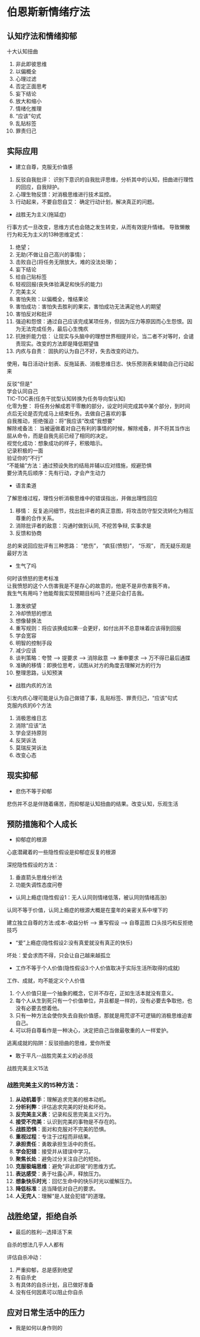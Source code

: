 # 伯恩斯新情绪疗法

## 认知疗法和情绪抑郁

十大认知扭曲
1. 非此即彼思维
2. 以偏概全
3. 心理过滤
4. 否定正面思考
5. 妄下结论
6. 放大和缩小
7. 情绪化推理
8. “应该”句式
9. 乱贴标签
10. 罪责归己

## 实际应用

- 建立自尊，克服无价值感

1. 反驳自我批评： 识别下意识的自我批评思维，分析其中的认知，扭曲进行理性的回应，自我辩护。
2. 心理生物反馈：对消极思维进行技术监控。
3. 行动起来，不要自怨自艾： 确定行动计划，解决真正的问题。

- 战胜无为主义(拖延症)

行事方式一旦改变，思维方式也会随之发生转变，从而有效提升情绪。
导致懒散行为和无为主义的13种思维定式：

1. 绝望；
2. 无助(不做让自己高兴的事情)；
3. 击败自己(将任务无限放大，难的没法处理)；
4. 妄下结论
5. 给自己贴标签
6. 轻视回报(丧失体验满足和快乐的能力)
7. 完美主义
8. 害怕失败：以偏概全，惟结果论
9. 害怕成功：害怕失去胜利的果实，害怕成功无法满足他人的期望
10. 害怕反对和批评
11. 强迫和怨恨：通过自己应该完成某项任务，但因为压力等原因而心生怨恨。因为无法完成任务，最后心生愧疚
12. 抗挫折能力低： 让现实与头脑中的理想世界相提并论，当二者不对等时，会谴责现实。改变的方法即是降低期望值
13. 内疚与自责： 固执的认为自己不好，失去改变的动力。

使用，每日活动计划表、反拖延表、消极思维日志、快乐预测表来辅助自己行动起来

反驳“但是”  
学会认同自己  
TIC-TOC表(任务干扰型认知转换为任务导向型认知)  
化零为整： 将任务分解成若干零散的部分，设定时间完成其中某个部分，到时间点后无论是否完成马上结束任务。去做自己喜欢的事  
自我推动，拒绝强迫：将“我应该”改成“我想要”  
解除戒备法： 当被逼做着对自己有利的事情的时候，解除戒备，并不将其当作出屈从命令，而是自我先前已经了相同的决定。  
视觉化成功：想象成功的样子，积极暗示。  
记录积极的一面  
验证你的“不行”  
“不能输”方法：通过预设失败的结局并辅以应对措施，规避恐惧  
要分清先后顺序：先有行动，才会产生动力  

- 语言柔道

了解思维过程，理性分析消极思维中的错误指出，并做出理性回应  

1. 移情： 反复追问细节，找出批评者的真正意图，将攻击防守型交流转化为相互尊重的合作关系。
2. 消除批评者的敌意：沟通时做到认同, 不挖苦争辩, 实事求是
3. 反馈和协商

总的来说回应批评有三种思路： “悲伤”， “疯狂(愤怒)”， “乐观”， 而无疑乐观是最好方法  

- 生气了吗

何时该愤怒的思考标准  
让我愤怒的这个人伤害我是不是存心的故意的，他是不是非伤害我不肯。  
我生气有用吗？他能帮我实现预期目标吗？还是只会打击我。 

1. 激发欲望
2. 冷却愤怒的想法  
3. 想像替换法  
4. 重写规则：将应该换成如果···会更好，如付出并不总意味着应该得到回报
5. 学会宽容
6. 明智的控制手段
7. 减少应该
8. 谈判策略：夸赞 --> 提要求 --> 消除敌意 --> 重申要求 --> 万不得已最后通牒
9. 准确的移情：即换位思考，试图从对方的角度去理解对方的行为
10. 整理思路，认知预演

- 战胜内疚的方法

引发内疚心理可能是认为自己做错了事，乱贴标签、罪责归己，“应该”句式  
克服内疚的6个方法

1. 消极思维日志
2. 消除“应该”法
3. 学会坚持原则
4. 反哭诉法
5. 莫瑞反哭诉法
6. 改变心态

## 现实抑郁

- 悲伤不等于抑郁

悲伤并不总是伴随着痛苦，而抑郁是认知扭曲的结果。改变认知，乐观生活

## 预防措施和个人成长

- 抑郁症的根源

心底潜藏着的一些隐性假设是抑郁症反复的根源

深挖隐性假设的方法：
1. 垂直箭头思维分析法
2. 功能失调性态度问卷

- 认同上瘾症(隐性假设1：无人认同则情绪低落，被认同则情绪高涨)

认同不等于价值，认同上瘾症的根源大概是在童年的亲密关系中埋下的

建立独立自尊的方法:成本-收益分析 --> 重写假设 --> 自尊蓝图
口头技巧和反拒绝技巧

- “爱”上瘾症(隐性假设2:没有真爱就没有真正的快乐)

坏处：爱会求而不得，只会让自己越来越孤立

- 工作不等于个人价值(隐性假设3:个人价值取决于实际生活所取得的成就)

工作、成就，均不能定义个人价值

1. 个人价值只是一个抽象的概念，它并不存在，正如生活本就没有意义。
2. 每个人从生到死只有一个价值单位，并且都是一样的，没有必要去争取他，也没有必要去想着他。
3. 只有一种方法会使你失去自我价值感，那就是用荒谬不可逻辑的消极思维迫害自己。
4. 可以将自尊看作是一种决心，决定把自己当做最敬重的人一样爱护。

逃离成就的陷阱：反驳扭曲的思维，爱你所爱

- 敢于平凡--战胜完美主义的必杀技

战胜完美主义15法
### 战胜完美主义的15种方法：

1. **从动机着手**：理解追求完美的根本动机。
2. **分析利弊**：评估追求完美的好处和坏处。
3. **反完美主义表**：记录和反思完美主义行为。
4. **接受不完美**：认识到完美的事物是不存在的。
5. **战胜恐惧**：面对和克服对不完美的恐惧。
6. **重视过程**：专注于过程而非结果。
7. **承担责任**：勇敢承担生活中的责任。
8. **学会犯错**：接受并从错误中学习。
9. **聚焦长处**：避免过分关注自己的短处。
10. **克服极端思维**：避免“非此即彼”的思维方式。
11. **表达感受**：勇于吐露心声，释放压力。
12. **想象快乐时光**：回忆生命中的快乐时光以缓解压力。
13. **降低标准**：适当降低对自己的要求。
14. **人无完人**：理解“是人就会犯错”的道理。

## 战胜绝望，拒绝自杀

- 最后的胜利--选择活下来

自杀的想法几乎人人都有

评估自杀冲动：
1. 严重抑郁，总是感到绝望
2. 有自杀史
3. 有具体的自杀计划，且已做好准备
4. 没有任何因素可以阻止你自杀

## 应对日常生活中的压力

- 我是如何以身作则的


